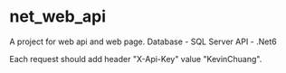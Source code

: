 # net_web_api
A project for web api and web page.
Database - SQL Server 
API - .Net6 

Each request should add header "X-Api-Key" value "KevinChuang".


